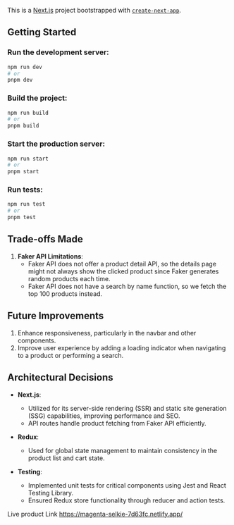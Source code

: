 This is a [Next.js](https://nextjs.org) project bootstrapped with [`create-next-app`](https://nextjs.org/docs/app/api-reference/cli/create-next-app).

## Getting Started

### Run the development server:

```bash
npm run dev
# or
pnpm dev
```

### Build the project:

```bash
npm run build
# or
pnpm build
```

### Start the production server:

```bash
npm run start
# or
pnpm start
```

### Run tests:

```bash
npm run test
# or
pnpm test
```

## Trade-offs Made

1. **Faker API Limitations**:
   - Faker API does not offer a product detail API, so the details page might not always show the clicked product since Faker generates random products each time.
   - Faker API does not have a search by name function, so we fetch the top 100 products instead.

## Future Improvements

1. Enhance responsiveness, particularly in the navbar and other components.
2. Improve user experience by adding a loading indicator when navigating to a product or performing a search.

## Architectural Decisions

- **Next.js**:
  - Utilized for its server-side rendering (SSR) and static site generation (SSG) capabilities, improving performance and SEO.
  - API routes handle product fetching from Faker API efficiently.

- **Redux**:
  - Used for global state management to maintain consistency in the product list and cart state.
  
- **Testing**:
  - Implemented unit tests for critical components using Jest and React Testing Library.
  - Ensured Redux store functionality through reducer and action tests.

Live product Link
https://magenta-selkie-7d63fc.netlify.app/